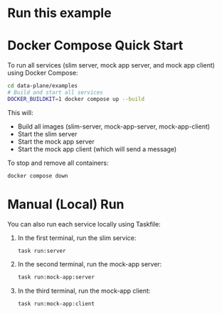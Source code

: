 # Run this example

# Docker Compose Quick Start

To run all services (slim server, mock app server, and mock app client) using Docker Compose:

```sh
cd data-plane/examples
# Build and start all services
DOCKER_BUILDKIT=1 docker compose up --build
```

This will:
- Build all images (slim-server, mock-app-server, mock-app-client)
- Start the slim server
- Start the mock app server
- Start the mock app client (which will send a message)

To stop and remove all containers:

```sh
docker compose down
```

# Manual (Local) Run

You can also run each service locally using Taskfile:

1. In the first terminal, run the slim service:
   ```sh
   task run:server
   ```
2. In the second terminal, run the mock-app server:
   ```sh
   task run:mock-app:server
   ```
3. In the third terminal, run the mock-app client:
   ```sh
   task run:mock-app:client
   ```
